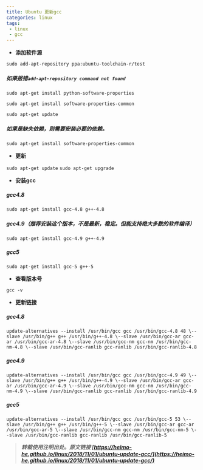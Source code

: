 ```yaml
---
title: Ubuntu 更新gcc
categories: linux
tags:
 - linux
 - gcc
---
```


- **添加软件源**

`sudo add-apt-repository ppa:ubuntu-toolchain-r/test`
 
##### 如果报错`add-apt-repository command not found`

`sudo apt-get install python-software-properties`

`sudo apt-get install software-properties-common`

`sudo apt-get update`

<!-- more -->

##### 如果是缺失依赖，则需要安装必要的依赖。

`sudo apt-get install software-properties-common`

- **更新**

`sudo apt-get update`
`sudo apt-get upgrade`

- **安装gcc**

#####  gcc4.8

`sudo apt-get install gcc-4.8 g++-4.8`

##### gcc4.9（推荐安装这个版本，不是最新，稳定。但能支持绝大多数的软件编译）

`sudo apt-get install gcc-4.9 g++-4.9`

##### gcc5

`sudo apt-get install gcc-5 g++-5`

- **查看版本号**

`gcc -v`

- **更新链接**

#####  gcc4.8

`update-alternatives --install /usr/bin/gcc gcc /usr/bin/gcc-4.8 48 \--slave /usr/bin/g++ g++ /usr/bin/g++-4.8 \--slave /usr/bin/gcc-ar gcc-ar /usr/bin/gcc-ar-4.8 \--slave /usr/bin/gcc-nm gcc-nm /usr/bin/gcc-nm-4.8 \--slave /usr/bin/gcc-ranlib gcc-ranlib /usr/bin/gcc-ranlib-4.8`

#####  gcc4.9

`update-alternatives --install /usr/bin/gcc gcc /usr/bin/gcc-4.9 49 \--slave /usr/bin/g++ g++ /usr/bin/g++-4.9 \--slave /usr/bin/gcc-ar gcc-ar /usr/bin/gcc-ar-4.9 \--slave /usr/bin/gcc-nm gcc-nm /usr/bin/gcc-nm-4.9 \--slave /usr/bin/gcc-ranlib gcc-ranlib /usr/bin/gcc-ranlib-4.9`

#####  gcc5

`update-alternatives --install /usr/bin/gcc gcc /usr/bin/gcc-5 53 \--slave /usr/bin/g++ g++ /usr/bin/g++-5 \--slave /usr/bin/gcc-ar gcc-ar /usr/bin/gcc-ar-5 \--slave /usr/bin/gcc-nm gcc-nm /usr/bin/gcc-nm-5 \--slave /usr/bin/gcc-ranlib gcc-ranlib /usr/bin/gcc-ranlib-5`



> ***转载使用注明出处。原文链接 [https://heimo-he.github.io/linux/2018/11/01/ubuntu-update-gcc/](https://heimo-he.github.io/linux/2018/11/01/ubuntu-update-gcc/)***
